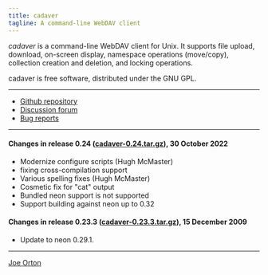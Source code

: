 ```yaml
---
title: cadaver
tagline: A command-line WebDAV client
---
```


_cadaver_ is a command-line WebDAV client for Unix. It supports file
upload, download, on-screen display, namespace operations (move/copy),
collection creation and deletion, and locking operations.

cadaver is free software, distributed under the GNU GPL. 

* * *

*   [Github repository](https://github.com/notroj/cadaver)
*   [Discussion forum](https://github.com/notroj/cadaver/discussions)
*   [Bug reports](https://github.com/notroj/cadaver/issues)

* * *

#### Changes in release 0.24 ([cadaver-0.24.tar.gz](cadaver-0.24.tar.gz)), 30 October 2022

* Modernize configure scripts (Hugh McMaster)
 * fixing cross-compilation support
* Various spelling fixes (Hugh McMaster)
* Cosmetic fix for "cat" output
* Bundled neon support is not supported
* Support building against neon up to 0.32

#### Changes in release 0.23.3 ([cadaver-0.23.3.tar.gz](cadaver-0.23.3.tar.gz)), 15 December 2009

* Update to neon 0.29.1.

* * *

[Joe Orton](mailto:joe@manyfish.co.uk)
